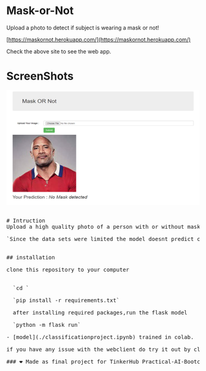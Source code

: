 # Mask-or-Not
Upload a photo to detect if subject is wearing a mask or not!

[https://maskornot.herokuapp.com/](https://maskornot.herokuapp.com/) 

Check the above site to see the web app.



# ScreenShots
<pre>
<img src="./static/dwayne.png" width="500" height="300"></img><img src="./static/mask.png" width="500" height="300"></img>
<pre>

# Intruction
Upload a high quality photo of a person with or without mask and the model will predict it.

`Since the data sets were limited the model doesnt predict correctly if photo of BEARDED PERSON is uploaded!`


## installation

clone this repository to your computer


  `cd <projectdir>`
  
  `pip install -r requirements.txt`
  
  after installing required packages,run the flask model
  
  `python -m flask run`
  
- [model](./classificationproject.ipynb) trained in colab.

if you have any issue with the webclient do try it out by cloning and folowing the above steps for installation.

### ❤️ Made as final project for TinkerHub Practical-AI-Bootcamp

